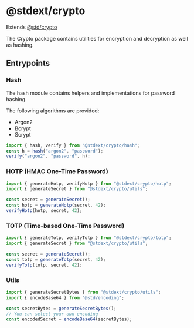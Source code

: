 # @stdext/crypto

Extends [@std/crypto](https://jsr.io/@std/crypto)

The Crypto package contains utilities for encryption and decryption as well as
hashing.

## Entrypoints

### Hash

The hash module contains helpers and implementations for password hashing.

The following algorithms are provided:

- Argon2
- Bcrypt
- Scrypt

```ts
import { hash, verify } from "@stdext/crypto/hash";
const h = hash("argon2", "password");
verify("argon2", "password", h);
```

### HOTP (HMAC One-Time Password)

```ts
import { generateHotp, verifyHotp } from "@stdext/crypto/hotp";
import { generateSecret } from "@stdext/crypto/utils";

const secret = generateSecret();
const hotp = generateHotp(secret, 42);
verifyHotp(hotp, secret, 42);
```

### TOTP (Time-based One-Time Password)

```ts
import { generateTotp, verifyTotp } from "@stdext/crypto/totp";
import { generateSecret } from "@stdext/crypto/utils";

const secret = generateSecret();
const totp = generateTotp(secret, 42);
verifyTotp(totp, secret, 42);
```

### Utils

```ts
import { generateSecretBytes } from "@stdext/crypto/utils";
import { encodeBase64 } from "@std/encoding";

const secretBytes = generateSecretBytes();
// You can select your own encoding
const encodedSecret = encodeBase64(secretBytes);
```
